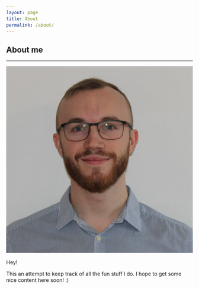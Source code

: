 ```yaml
---
layout: page
title: About
permalink: /about/
---
```



## About me

---

<img id="profile-img" src="/assets/images/profile.JPG">

Hey!

This an attempt to keep track of all the fun stuff I do.
I hope to get some nice content here soon! :)